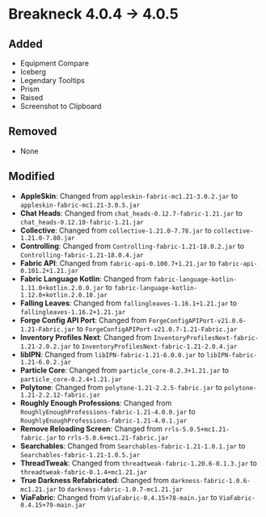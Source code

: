 # Breakneck 4.0.4 -> 4.0.5

## Added

- Equipment Compare
- Iceberg
- Legendary Tooltips
- Prism
- Raised
- Screenshot to Clipboard
## Removed
- None
## Modified

- **AppleSkin**: Changed from `appleskin-fabric-mc1.21-3.0.2.jar` to `appleskin-fabric-mc1.21-3.0.5.jar`
- **Chat Heads**: Changed from `chat_heads-0.12.7-fabric-1.21.jar` to `chat_heads-0.12.10-fabric-1.21.jar`
- **Collective**: Changed from `collective-1.21.0-7.78.jar` to `collective-1.21.0-7.80.jar`
- **Controlling**: Changed from `Controlling-fabric-1.21-18.0.2.jar` to `Controlling-fabric-1.21-18.0.4.jar`
- **Fabric API**: Changed from `fabric-api-0.100.7+1.21.jar` to `fabric-api-0.101.2+1.21.jar`
- **Fabric Language Kotlin**: Changed from `fabric-language-kotlin-1.11.0+kotlin.2.0.0.jar` to `fabric-language-kotlin-1.12.0+kotlin.2.0.10.jar`
- **Falling Leaves**: Changed from `fallingleaves-1.16.1+1.21.jar` to `fallingleaves-1.16.2+1.21.jar`
- **Forge Config API Port**: Changed from `ForgeConfigAPIPort-v21.0.6-1.21-Fabric.jar` to `ForgeConfigAPIPort-v21.0.7-1.21-Fabric.jar`
- **Inventory Profiles Next**: Changed from `InventoryProfilesNext-fabric-1.21-2.0.2.jar` to `InventoryProfilesNext-fabric-1.21-2.0.4.jar`
- **libIPN**: Changed from `libIPN-fabric-1.21-6.0.0.jar` to `libIPN-fabric-1.21-6.0.2.jar`
- **Particle Core**: Changed from `particle_core-0.2.3+1.21.jar` to `particle_core-0.2.4+1.21.jar`
- **Polytone**: Changed from `polytone-1.21-2.2.5-fabric.jar` to `polytone-1.21-2.2.12-fabric.jar`
- **Roughly Enough Professions**: Changed from `RoughlyEnoughProfessions-fabric-1.21-4.0.0.jar` to `RoughlyEnoughProfessions-fabric-1.21-4.0.1.jar`
- **Remove Reloading Screen**: Changed from `rrls-5.0.5+mc1.21-fabric.jar` to `rrls-5.0.6+mc1.21-fabric.jar`
- **Searchables**: Changed from `Searchables-fabric-1.21-1.0.1.jar` to `Searchables-fabric-1.21-1.0.5.jar`
- **ThreadTweak**: Changed from `threadtweak-fabric-1.20.6-0.1.3.jar` to `threadtweak-fabric-0.1.4+mc1.21.jar`
- **True Darkness Refabricated**: Changed from `darkness-fabric-1.0.6-mc1.21.jar` to `darkness-fabric-1.0.7-mc1.21.jar`
- **ViaFabric**: Changed from `ViaFabric-0.4.15+78-main.jar` to `ViaFabric-0.4.15+79-main.jar`